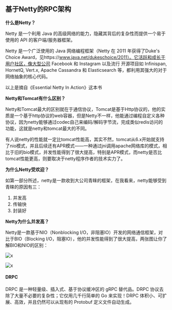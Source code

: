 ## 基于Netty的RPC架构

**什么是Netty？**

Netty 是一个利用 Java 的高级网络的能力，隐藏其背后的复杂性而提供一个易于使用的 API 的客户端/服务器框架。

Netty 是一个广泛使用的 Java 网络编程框架（Netty 在 2011 年获得了Duke's Choice Award，见https://www.java.net/dukeschoice/2011）。它活跃和成长于用户社区，像大型公司 Facebook 和 Instagram 以及流行 开源项目如 Infinispan, HornetQ, Vert.x, Apache Cassandra 和 Elasticsearch 等，都利用其强大的对于网络抽象的核心代码。

以上是摘自《Essential Netty In Action》这本书

**Netty和Tomcat有什么区别？**

Netty和Tomcat最大的区别就在于通信协议，Tomcat是基于Http协议的，他的实质是一个基于http协议的web容器，但是Netty不一样，他能通过编程自定义各种协议，因为netty能够通过codec自己来编码/解码字节流，完成类似redis访问的功能，这就是netty和tomcat最大的不同。

有人说netty的性能就一定比tomcat性能高，其实不然，tomcat从6.x开始就支持了nio模式，并且后续还有APR模式——一种通过jni调用apache网络库的模式，相比于旧的bio模式，并发性能得到了很大提高，特别是APR模式，而netty是否比tomcat性能更高，则要取决于netty程序作者的技术实力了。

**为什么Netty受欢迎？**

如第一部分所述，netty是一款收到大公司青睐的框架，在我看来，netty能够受到青睐的原因有三：

1.	并发高
2.	传输快
3.	封装好

**Netty为什么并发高？**

Netty是一款基于NIO（Nonblocking I/O，非阻塞IO）开发的网络通信框架，对比于BIO（Blocking I/O，阻塞IO），他的并发性能得到了很大提高，两张图让你了解BIO和NIO的区别：

![x](http://viyitech.cn/public/images/bio.png)

![x](http://viyitech.cn/public/images/nio.png)



#### DRPC

DRPC 是一种轻量级、插入式、基于协议缓冲区的 gRPC 替代品。DRPC 协议去除了大量不必要的复杂性；它仅用几千行简单的 Go 来实现！DRPC 体积小、可扩展、高效，并且仍然可以从现有的 Protobuf 定义文件自动生成。







